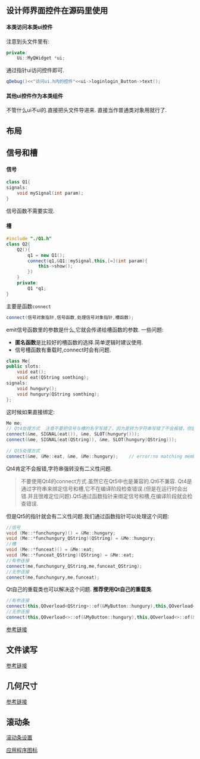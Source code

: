 ## 设计师界面控件在源码里使用
#### 本类访问本类ui控件
注意到头文件里有:
```cpp
private:
    Ui::MyQWidget *ui;
```
通过指针ui访问控件即可.
```cpp
qDebug()<<"访问ui.h内的控件"<<ui->loginlogin_Button->text();
```
#### 其他ui控件作为本类组件
不管什么ui不ui的.直接把头文件导进来.
直接当作普通类对象用就行了.

## 布局
## 信号和槽
#### 信号
```cpp
class Q1{
signals:
    void mySignal(int param);
}
```
信号函数不需要实现.

#### 槽
```cpp
#include "./Q1.h"
class Q2{
    Q2(){
        q1 = new Q1();
        connect(q1,&Q1::mySignal,this,[=](int param){
            this->show();
        })
    }
    private:
        Q1 *q1;
}
```
主要是函数`connect`
```cpp
connect(信号对象指针,信号函数,处理信号对象指针,槽函数);
```
emit信号函数里的参数是什么,它就会传递给槽函数的参数.
一些问题:
- **匿名函数**是比较好的槽函数的选择.简单逻辑时建议使用.
- 信号槽函数有重载时,connect时会有问题.
```cpp
class Me{
public slots: 
    void eat(); 
    void eat(QString somthing); 
signals: 
    void hungury(); 
    void hungury(QString somthing); 
};
```
这时候如果直接绑定:
```cpp
Me me;
// Qt4处理方式  注意不要把信号与槽的名字写错了，因为是转为字符串写错了不会报错，但是连接会失败
connect(&me, SIGNAL(eat()), &me, SLOT(hungury()));
connect(&me, SIGNAL(eat(QString)), &me, SLOT(hungury(QString)));
​
// Qt5处理方式
connect(&me, &Me::eat, &me, &Me::hungury);    // error:no matching member function for call to 'connect'
```
Qt4肯定不会报错,字符串强转没有二义性问题.
> 不要使用Qt4的connect方式.虽然它在Qt5中也是兼容的.Qt6不兼容.
> Qt4是通过字符串来绑定信号和槽,它不在编译阶段检查错误.(但是在运行时会出错.并且很难定位问题).Qt5通过函数指针来绑定信号和槽,在编译阶段就会检查错误.

但是Qt5的指针就会有二义性问题.我们通过函数指针可以处理这个问题:
```cpp
//信号
void (Me::*funchungury)() = &Me::hungury;
void (Me::*funchungury_QString)(QString) = &Me::hungury;
//槽
void (Me::*funceat)() = &Me::eat;
void (Me::*funceat_QString)(QString) = &Me::eat;
//有参连接
connect(me,funchungury_QString,me,funceat_QString);
//无参连接
connect(me,funchungury,me,funceat);
```
Qt自己的重载类也可以解决这个问题.
**推荐使用Qt自己的重载类**.

```cpp
//有参连接
connect(this,QOverload<QString>::of(&MyButton::hungury),this,QOverload<QString>::of(&MyButton::eat));
//无参连接
connect(this,QOverload<>::of(&MyButton::hungury),this,QOverload<>::of(&MyButton::eat));
```

[参考链接](https://blog.csdn.net/m0_73443478/article/details/127796389)

## 文件读写

[参考链接](https://blog.csdn.net/QtCompany/article/details/130691341)

## 几何尺寸
[参考链接](https://zhuanlan.zhihu.com/p/28972208)
## 滚动条
[滚动条设置](https://blog.csdn.net/qq_31073871/article/details/83117430)

[应用程序图标](https://blog.csdn.net/lion_cxq/article/details/119856359)